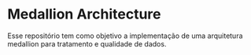 # Medallion Architecture

Esse repositório tem como objetivo a implementação de uma arquitetura medallion para tratamento e qualidade de dados.
